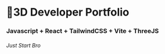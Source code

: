 # 🚀3D Developer Portfolio

### Javascript + React + TailwindCSS + Vite + ThreeJS
###### Just Start Bro

